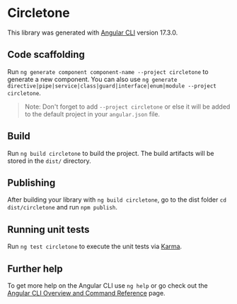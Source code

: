 # Circletone

This library was generated with [Angular CLI](https://github.com/angular/angular-cli) version 17.3.0.

## Code scaffolding

Run `ng generate component component-name --project circletone` to generate a new component. You can also use `ng generate directive|pipe|service|class|guard|interface|enum|module --project circletone`.
> Note: Don't forget to add `--project circletone` or else it will be added to the default project in your `angular.json` file. 

## Build

Run `ng build circletone` to build the project. The build artifacts will be stored in the `dist/` directory.

## Publishing

After building your library with `ng build circletone`, go to the dist folder `cd dist/circletone` and run `npm publish`.

## Running unit tests

Run `ng test circletone` to execute the unit tests via [Karma](https://karma-runner.github.io).

## Further help

To get more help on the Angular CLI use `ng help` or go check out the [Angular CLI Overview and Command Reference](https://angular.io/cli) page.
